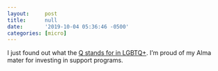 ```yaml
---
layout:     post
title:      null
date:       '2019-10-04 05:36:46 -0500'
categories: [micro]
---
```


I just found out what the [Q stands for in LGBTQ+](http://www.uoflnews.com/post/uofltoday/uofl-led-campaign-for-lgbtq-adolescents-emphasizes-parental-support/). I’m proud of my Alma mater for investing in support programs.
